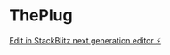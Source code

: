# ThePlug

[Edit in StackBlitz next generation editor ⚡️](https://stackblitz.com/~/github.com/EasyRida/ThePlug)